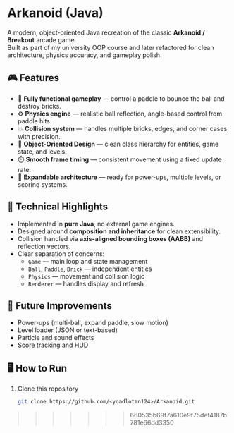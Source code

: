 # Arkanoid (Java)

A modern, object-oriented Java recreation of the classic **Arkanoid / Breakout** arcade game.  
Built as part of my university OOP course and later refactored for clean architecture, physics accuracy, and gameplay polish.

## 🎮 Features
- 🧱 **Fully functional gameplay** — control a paddle to bounce the ball and destroy bricks.
- ⚙️ **Physics engine** — realistic ball reflection, angle-based control from paddle hits.
- 💥 **Collision system** — handles multiple bricks, edges, and corner cases with precision.
- 🧩 **Object-Oriented Design** — clean class hierarchy for entities, game state, and levels.
- ⏱️ **Smooth frame timing** — consistent movement using a fixed update rate.
- 🌈 **Expandable architecture** — ready for power-ups, multiple levels, or scoring systems.

## 🧠 Technical Highlights
- Implemented in **pure Java**, no external game engines.
- Designed around **composition and inheritance** for clean extensibility.
- Collision handled via **axis-aligned bounding boxes (AABB)** and reflection vectors.
- Clear separation of concerns:
  - `Game` — main loop and state management  
  - `Ball`, `Paddle`, `Brick` — independent entities  
  - `Physics` — movement and collision logic  
  - `Renderer` — handles display and refresh  

## 🚀 Future Improvements
- Power-ups (multi-ball, expand paddle, slow motion)
- Level loader (JSON or text-based)
- Particle and sound effects
- Score tracking and HUD

## 🖥️ How to Run
1. Clone this repository  
   ```bash
   git clone https://github.com/<yoadlotan124>/Arkanoid.git
>>>>>>> 660535b69f7a610e9f75def4187b781e66dd3350
